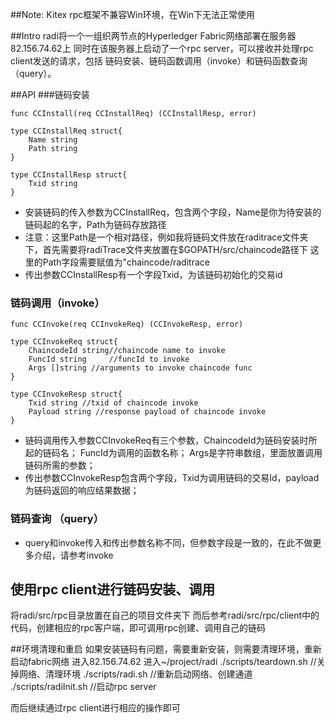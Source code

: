 ##Note: Kitex rpc框架不兼容Win环境，在Win下无法正常使用

##Intro
radi将一个一组织两节点的Hyperledger Fabric网络部署在服务器82.156.74.62上
同时在该服务器上启动了一个rpc server，可以接收并处理rpc client发送的请求，包括
链码安装、链码函数调用（invoke）和链码函数查询（query）。

##API
###链码安装
```
func CCInstall(req CCInstallReq) (CCInstallResp, error)

type CCInstallReq struct{
    Name string
    Path string
}

type CCInstallResp struct{
    Txid string
}
```
- 安装链码的传入参数为CCInstallReq，包含两个字段，Name是你为待安装的链码起的名字，Path为链码存放路径
- 注意：这里Path是一个相对路径，例如我将链码文件放在raditrace文件夹下，首先需要将radiTrace文件夹放置在$GOPATH/src/chaincode路径下
这里的Path字段需要赋值为"chaincode/raditrace
- 传出参数CCInstallResp有一个字段Txid，为该链码初始化的交易id

### 链码调用（invoke）
```
func CCInvoke(req CCInvokeReq) (CCInvokeResp, error)

type CCInvokeReq struct{
    ChaincodeId string//chaincode name to invoke
    FuncId string     //funcId to invoke
    Args []string //arguments to invoke chaincode func
}

type CCInvokeResp struct{
    Txid string //txid of chaincode invoke
    Payload string //response payload of chaincode invoke
}
```
- 链码调用传入参数CCInvokeReq有三个参数，ChaincodeId为链码安装时所起的链码名； FuncId为调用的函数名称；
Args是字符串数组，里面放置调用链码所需的参数；
- 传出参数CCInvokeResp包含两个字段，Txid为调用链码的交易Id，payload为链码返回的响应结果数据；

### 链码查询 （query）
- query和invoke传入和传出参数名称不同，但参数字段是一致的，在此不做更多介绍，请参考invoke

## 使用rpc client进行链码安装、调用
将radi/src/rpc目录放置在自己的项目文件夹下
而后参考radi/src/rpc/client中的代码，创建相应的rpc客户端，即可调用rpc创建、调用自己的链码

##环境清理和重启
如果安装链码有问题，需要重新安装，则需要清理环境，重新启动fabric网络
进入82.156.74.62
进入~/project/radi
./scripts/teardown.sh //关掉网络、清理环境
./scripts/radi.sh     //重新启动网络、创建通道
./scripts/radiInit.sh //启动rpc server

而后继续通过rpc client进行相应的操作即可
